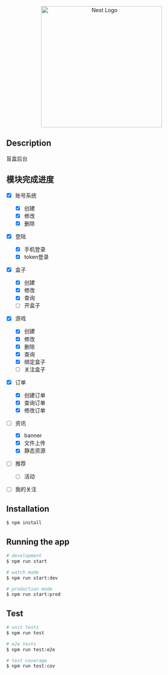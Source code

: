 <p align="center">
  <a href="http://nestjs.com/" target="blank"><img src="https://nestjs.com/img/logo_text.svg" width="320" alt="Nest Logo" /></a>
</p>


## Description

盲盒后台

## 模块完成进度

- [x] 账号系统

  - [x] 创建
  - [x] 修改
  - [x] 删除

- [x] 登陆

  - [x] 手机登录
  - [x] token登录

- [x] 盒子

  - [x] 创建
  - [x] 修改
  - [x] 查询
  - [ ] 开盒子

- [x] 游戏

  - [x] 创建
  - [x] 修改
  - [x] 删除
  - [x] 查询
  - [x] 绑定盒子
  - [ ] 关注盒子
  
- [x] 订单

  - [x] 创建订单
  - [x] 查询订单
  - [x] 修改订单
  
- [ ] 资讯

  - [x] banner
  - [x] 文件上传
  - [x] 静态资源
- [ ] 推荐
  
  - [ ] 活动
- [ ] 我的关注
  
    
  
  
  
  

## Installation

```bash
$ npm install
```

## Running the app

```bash
# development
$ npm run start

# watch mode
$ npm run start:dev

# production mode
$ npm run start:prod
```

## Test

```bash
# unit tests
$ npm run test

# e2e tests
$ npm run test:e2e

# test coverage
$ npm run test:cov
```


